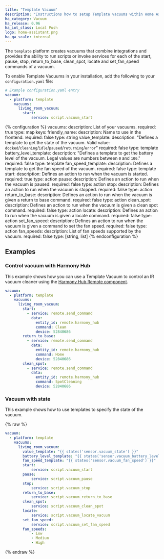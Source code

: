 ```yaml
---
title: "Template Vacuum"
description: "Instructions how to setup Template vacuums within Home Assistant."
ha_category: Vacuum
ha_release: 0.96
ha_iot_class: Local Push
logo: home-assistant.png
ha_qa_scale: internal
---
```


The `template` platform creates vacuums that combine integrations and provides the
ability to run scripts or invoke services for each of the start, pause, stop,
return_to_base, clean_spot, locate and set_fan_speed commands of a vacuum.

To enable Template Vacuums in your installation, add the following to your
`configuration.yaml` file:

```yaml
# Example configuration.yaml entry
vacuum:
  - platform: template
    vacuums:
      living_room_vacuum:
        start:
            service: script.vacuum_start
```

{% configuration %}
  vacuums:
    description: List of your vacuums.
    required: true
    type: map
    keys:
      friendly_name:
        description: Name to use in the frontend.
        required: false
        type: string
      value_template:
        description: "Defines a template to get the state of the vacuum. Valid value: `docked`/`cleaning`/`idle`/`paused`/`returning`/`error`"
        required: false
        type: template
      battery_level_template:
        description: "Defines a template to get the battery level of the vacuum. Legal values are numbers between `0` and `100`."
        required: false
        type: template
      fan_speed_template:
        description: Defines a template to get the fan speed of the vacuum.
        required: false
        type: template
      start:
        description: Defines an action to run when the vacuum is started.
        required: true
        type: action
      pause:
        description: Defines an action to run when the vacuum is paused.
        required: false
        type: action
      stop:
        description: Defines an action to run when the vacuum is stopped.
        required: false
        type: action
      return_to_base:
        description: Defines an action to run when the vacuum is given a return to base command.
        required: false
        type: action
      clean_spot:
        description: Defines an action to run when the vacuum is given a clean spot command.
        required: false
        type: action
      locate:
        description: Defines an action to run when the vacuum is given a locate command.
        required: false
        type: action
      set_fan_speed:
        description: Defines an action to run when the vacuum is given a command to set the fan speed.
        required: false
        type: action
      fan_speeds:
        description: List of fan speeds supported by the vacuum.
        required: false
        type: [string, list]
{% endconfiguration %}

## Examples

### Control vacuum with Harmony Hub

This example shows how you can use a Template Vacuum to control an IR vacuum cleaner using the [Harmony Hub Remote component](/components/harmony/).

```yaml
vacuum:
  - platform: template
    vacuums:
      living_room_vacuum:
        start:
          - service: remote.send_command
            data:
              entity_id: remote.harmony_hub
              command: Clean
              device: 52840686
        return_to_base:
          - service: remote.send_command
            data:
              entity_id: remote.harmony_hub
              command: Home
              device: 52840686
        clean_spot:
          - service: remote.send_command
            data:
              entity_id: remote.harmony_hub
              command: SpotCleaning
              device: 52840686
```

### Vacuum with state

This example shows how to use templates to specify the state of the vacuum.

{% raw %}
```yaml
vacuum:
  - platform: template
    vacuums:
      living_room_vacuum:
        value_template: "{{ states('sensor.vacuum_state') }}"
        battery_level_template: "{{ states('sensor.vacuum_battery_level')|int }}"
        fan_speed_template: "{{ states('sensor.vacuum_fan_speed') }}"
        start:
            service: script.vacuum_start
        pause:
            service: script.vacuum_pause
        stop:
            service: script.vacuum_stop
        return_to_base:
            service: script.vacuum_return_to_base
        clean_spot:
            service: script.vacuum_clean_spot
        locate:
            service: script.vacuum_locate_vacuum
        set_fan_speed:
            service: script.vacuum_set_fan_speed
        fan_speeds:
            - Low
            - Medium
            - High
```
{% endraw %}
